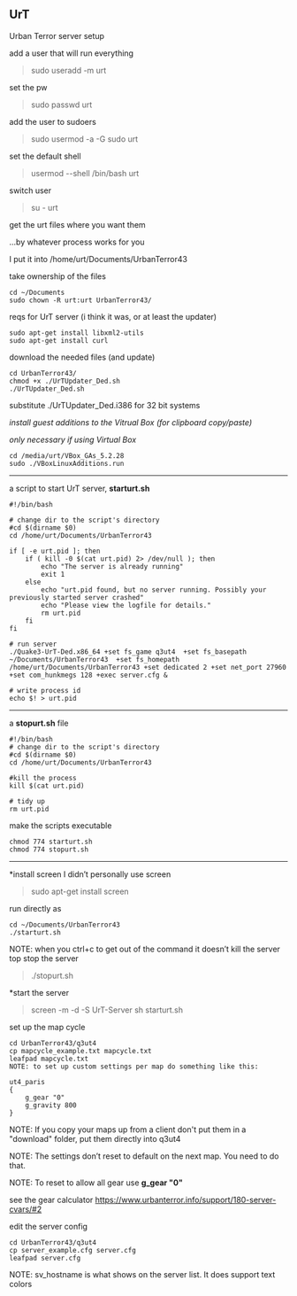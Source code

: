 ## UrT
Urban Terror server setup

add a user that will run everything
> sudo useradd -m urt

set the pw
> sudo passwd urt

add the user to sudoers
> sudo usermod -a -G sudo urt

set the default shell
> usermod --shell /bin/bash urt

switch user
> su - urt

get the urt files where you want them

...by whatever process works for you

I put it into /home/urt/Documents/UrbanTerror43

take ownership of the files
```
cd ~/Documents
sudo chown -R urt:urt UrbanTerror43/
```

reqs for UrT server (i think it was, or at least the updater)
```
sudo apt-get install libxml2-utils
sudo apt-get install curl
```

download the needed files (and update)
```
cd UrbanTerror43/
chmod +x ./UrTUpdater_Ded.sh
./UrTUpdater_Ded.sh
```
substitute ./UrTUpdater_Ded.i386 for 32 bit systems

*install guest additions to the Vitrual Box (for clipboard copy/paste)*

*only necessary if using Virtual Box*
```
cd /media/urt/VBox_GAs_5.2.28
sudo ./VBoxLinuxAdditions.run
```

---------

a script to start UrT server, **starturt.sh**
```
#!/bin/bash

# change dir to the script's directory
#cd $(dirname $0)
cd /home/urt/Documents/UrbanTerror43

if [ -e urt.pid ]; then
    if ( kill -0 $(cat urt.pid) 2> /dev/null ); then
        echo "The server is already running"
        exit 1
    else
        echo "urt.pid found, but no server running. Possibly your previously started server crashed"
        echo "Please view the logfile for details."
        rm urt.pid
    fi
fi

# run server
./Quake3-UrT-Ded.x86_64 +set fs_game q3ut4  +set fs_basepath ~/Documents/UrbanTerror43  +set fs_homepath /home/urt/Documents/UrbanTerror43 +set dedicated 2 +set net_port 27960 +set com_hunkmegs 128 +exec server.cfg &

# write process id
echo $! > urt.pid
```

-------

a **stopurt.sh** file
```
#!/bin/bash
# change dir to the script's directory
#cd $(dirname $0)
cd /home/urt/Documents/UrbanTerror43

#kill the process
kill $(cat urt.pid)

# tidy up
rm urt.pid
```

make the scripts executable
```
chmod 774 starturt.sh
chmod 774 stopurt.sh
```

---------

*install screen
I didn’t personally use screen
> sudo apt-get install screen

run directly as 
```
cd ~/Documents/UrbanTerror43
./starturt.sh
```
NOTE: when you ctrl+c to get out of the command it doesn’t kill the server
top stop the server
> ./stopurt.sh

*start the server
> screen -m -d -S UrT-Server sh starturt.sh

set up the map cycle
```
cd UrbanTerror43/q3ut4
cp mapcycle_example.txt mapcycle.txt
leafpad mapcycle.txt
NOTE: to set up custom settings per map do something like this:
```

```
ut4_paris
{
    g_gear "0"
    g_gravity 800
}
```
NOTE: If you copy your maps up from a client don't put them in a "download" folder, put them directly into q3ut4

NOTE: The settings don’t reset to default on the next map. You need to do that.

NOTE: To reset to allow all gear use  **g_gear "0"**

see the gear calculator https://www.urbanterror.info/support/180-server-cvars/#2

edit the server config
```
cd UrbanTerror43/q3ut4
cp server_example.cfg server.cfg
leafpad server.cfg
```
NOTE: sv_hostname is what shows on the server list. It does support text colors

